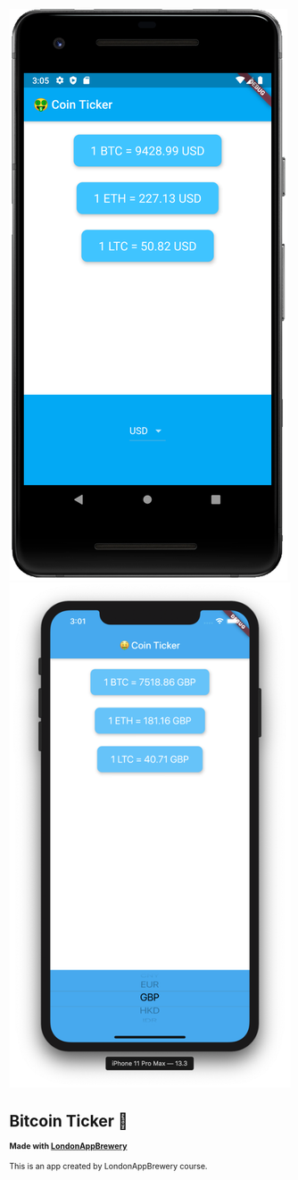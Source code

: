 ![Android screenshot](https://github.com/i2gor87/bitcoin-ticker-flutter/blob/master/images/bitcoin-ticker_android.png)
![iOS screenshot](https://github.com/i2gor87/bitcoin-ticker-flutter/blob/master/images/bitcoin-ticker_ios.png)


# Bitcoin Ticker 🤑

#### Made with [LondonAppBrewery](https://www.appbrewery.co/)

This is an app created by LondonAppBrewery course.

